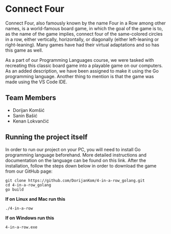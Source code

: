 # **Connect Four**

Connect Four, also famously known by the name Four in a Row among other names, is a world-famous board game, in which the goal of the game is to, as the name of the game implies, connect four of the same-colored circles in a row, either vertically, horizontally, or diagonally (either left-leaning or right-leaning). Many games have had their virtual adaptations and so has this game as well.

As a part of our Programming Languages course, we were tasked with recreating this classic board game into a playable game on our computers. As an added description, we have been assigned to make it using the Go programming language. Another thing to mention is that the game was made using the VS Code IDE.

## **Team Members**

 - Dorijan Komšić
 - Sanin Bašić
 - Kenan Lokvančić



## Running the project itself



In order to run our project on your PC, you will need to install Go programming language beforehand. More detailed instructions and documentation on the language can be found on this link. 
After the installation, follow the steps down below in order to download the game from our GitHub page:
```
git clone https://github.com/DorijanKom/4-in-a-row_golang.git
cd 4-in-a-row_golang
go build
```

**If on Linux and Mac run this**
```
./4-in-a-row
```

**If on Windows run this**
```
4-in-a-row.exe
```